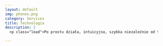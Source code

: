 ```yaml
---
layout: default
img: phones.png
category: Services
title: Technologia
description: |
  <p class="lead">Po prostu działa, intuicyjna, szybka niezależnie od tego czy masz kilku pracowników czy setki. System jest oparty na solidnych podstawach, architektura umożliwia szybkie zmiany a my mamy kompetencje do tego by ją zintegrować z dowolnym systemem i dostosować do twoich potrzeb.</p>

---
```

